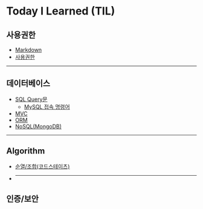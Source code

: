 # **Today I Learned (TIL)**

## 사용권한
* [Markdown](./ETC/Markdown.md)
* [사용권한](./ETC/사용권한.md)
___
## 데이터베이스
* [SQL Query문](./ETC/DB/SQL_Query.md)
  + [MySQL 접속 명령어](./ETC/DB/MySQL_명령어.md)
* [MVC](./ETC/DB/MVC.md)
* [ORM](./ETC/DB/ORM.md)
* [NoSQL(MongoDB)](./ETC/DB/NoSQL.md)
___
## Algorithm
* [순열/조합(코드스테이츠)](./ETC/순열&조합.md)
* ___
## 인증/보안
<!-- * [순열/조합(코드스테이츠)](./ETC/순열&조합.md) -->
